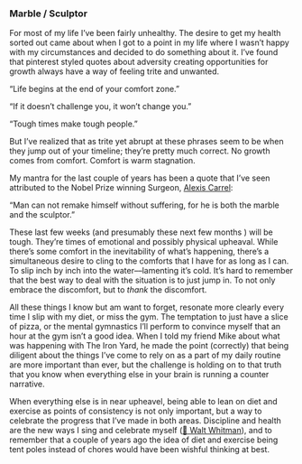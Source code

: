 ### Marble / Sculptor 

For most of my life I’ve been fairly unhealthy. The desire to get my health sorted out came about when I got to a point in my life where I wasn’t happy with my circumstances and decided to do something about it. I’ve found that pinterest styled quotes about adversity creating opportunities for growth always have a way of feeling trite and unwanted.

“Life begins at the end of your comfort zone.” 

“If it doesn’t challenge you, it won’t change you.”

“Tough times make tough people.”
 
But I’ve realized that as trite yet abrupt at these phrases seem to be when they jump out of your timeline; they’re pretty much correct. No growth comes from comfort. Comfort is warm stagnation. 

My mantra for the last couple of years has been a quote that I’ve seen attributed to the Nobel Prize winning Surgeon, [Alexis Carrel](https://en.wikipedia.org/wiki/Alexis_Carrel): 

“Man can not remake himself without suffering, for he is both the marble and the sculptor.” 

These last few weeks (and presumably these next few months ) will be tough. They’re times of emotional and possibly physical upheaval. While there’s some comfort in the inevitability of what’s happening, there’s a simultaneous desire to cling to the comforts that I have for as long as I can. To slip inch by inch into the water––lamenting it’s cold. It’s hard to remember that the best way to deal with the situation is to just jump in. To not only embrace the discomfort, but to *thank* the discomfort. 

All these things I know but am want to forget, resonate more clearly every time I slip with my diet, or miss the gym. The temptation to just have a slice of pizza, or the mental gymnastics I’ll perform to convince myself that an hour at the gym isn’t a good idea. When I told my friend Mike about what was happening with The Iron Yard, he made the point (correctly) that being diligent about the things I’ve come to rely on as a part of my daily routine are more important than ever, but the challenge is holding on to that truth that you know when everything else in your brain is running a counter narrative. 

When everything else is in near upheavel, being able to lean on diet and exercise as points of consistency is not only important, but a way to celebrate the progress that I’ve made in both areas. Discipline and health are the new ways I sing and celebrate myself ([👋 Walt Whitman](http://www.daypoems.net/poems/1900.html)), and to remember that a couple of years ago the idea of diet and exercise being tent poles instead of chores would have been wishful thinking at best.
